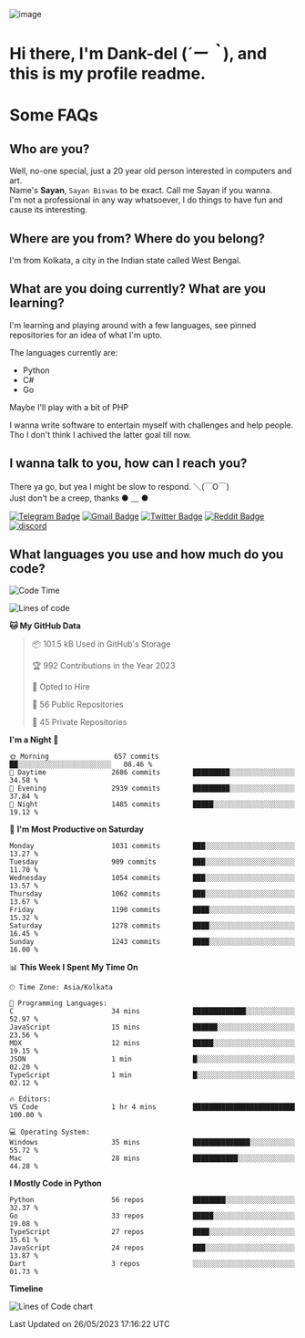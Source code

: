 ![image](https://user-images.githubusercontent.com/63096193/125182844-29f20800-e22f-11eb-8dc9-b0f2d29647bb.png)

# **Hi there, I'm Dank-del (*´ー｀*), and this is my profile readme.**
<!--  [![Profile views](https://gpvc.arturio.dev/dank-del)](https://github.com/dank-del) -->
# Some FAQs

## **Who are you?**

Well, no-one special, just a 20 year old person interested in computers and art. \
Name's **Sayan**, `Sayan Biswas` to be exact. Call me Sayan if you wanna. \
I'm not a professional in any way whatsoever, I do things to have fun and cause its interesting.

## **Where are you from? Where do you belong?**

I'm from Kolkata, a city in the Indian state called West Bengal.

## **What are you doing currently? What are you learning?**

I'm learning and playing around with a few languages, see pinned repositories for an idea of what I'm upto.

The languages currently are:

- Python
- C#
- Go

Maybe I'll play with a bit of PHP

I wanna write software to entertain myself with challenges and help people. \
Tho I don't think I achived the latter goal till now.

<!--## **Eww, I see a weeb profile.**

Can't help it, it's the best way to hide my face on this account
> Why do people hate weebs .-.

## **Cool, what more interests you?**

My interests are quite, weird. They're scattered all over the place. \
I've been fascinated by music and have studied it since the age of 6, I've performed on stage and on air but yeah now I've been away from that. I specialize in key instruments. \
Another thing that interests me is Media Production, aka, working with audio, video and broadcasting media.

> I just like art in general. also feeds the reason of me being obsessed with Japanese drawings (⋟ ﹏ ⋞)-->

## **I wanna talk to you, how can I reach you?**

There ya go, but yea I might be slow to respond. ＼(￣O￣) \
Just don't be a creep, thanks ● ﹏ ●

[![Telegram Badge](https://img.shields.io/badge/-dank_as_fuck-1ca0f1?style=flat-square&logo=telegram&logoColor=white&link=https://t.me/dank_as_fuck)](https://t.me/dank_as_fuck)
[![Gmail Badge](https://img.shields.io/badge/-sayan@asia.com-c14438?style=flat-square&logo=Gmail&logoColor=white&link=mailto:sayan@asia.com)](mailto:sayan@asia.com)
[![Twitter Badge](https://img.shields.io/twitter/follow/TheDankDel?style=social)](https://twitter.com/TheDankDel)
[![Reddit Badge](https://img.shields.io/reddit/user-karma/combined/dank_as_fuck_?style=social)](https://www.reddit.com/user/dank_as_fuck_/)
[![discord](https://discord-md-badge.vercel.app/api/shield/506536929152466945?style=social)](https://discordapp.com/users/506536929152466945)

## **What languages you use and how much do you code?**

<!--START_SECTION:waka-->
![Code Time](http://img.shields.io/badge/Code%20Time-1%2C143%20hrs%2048%20mins-blue)

![Lines of code](https://img.shields.io/badge/From%20Hello%20World%20I%27ve%20Written-4.5%20million%20lines%20of%20code-blue)

**🐱 My GitHub Data** 

> 📦 101.5 kB Used in GitHub's Storage 
 > 
> 🏆 992 Contributions in the Year 2023
 > 
> 💼 Opted to Hire
 > 
> 📜 56 Public Repositories 
 > 
> 🔑 45 Private Repositories 
 > 
**I'm a Night 🦉** 

```text
🌞 Morning                657 commits         ██░░░░░░░░░░░░░░░░░░░░░░░   08.46 % 
🌆 Daytime                2686 commits        █████████░░░░░░░░░░░░░░░░   34.58 % 
🌃 Evening                2939 commits        █████████░░░░░░░░░░░░░░░░   37.84 % 
🌙 Night                  1485 commits        █████░░░░░░░░░░░░░░░░░░░░   19.12 % 
```
📅 **I'm Most Productive on Saturday** 

```text
Monday                   1031 commits        ███░░░░░░░░░░░░░░░░░░░░░░   13.27 % 
Tuesday                  909 commits         ███░░░░░░░░░░░░░░░░░░░░░░   11.70 % 
Wednesday                1054 commits        ███░░░░░░░░░░░░░░░░░░░░░░   13.57 % 
Thursday                 1062 commits        ███░░░░░░░░░░░░░░░░░░░░░░   13.67 % 
Friday                   1190 commits        ████░░░░░░░░░░░░░░░░░░░░░   15.32 % 
Saturday                 1278 commits        ████░░░░░░░░░░░░░░░░░░░░░   16.45 % 
Sunday                   1243 commits        ████░░░░░░░░░░░░░░░░░░░░░   16.00 % 
```


📊 **This Week I Spent My Time On** 

```text
🕑︎ Time Zone: Asia/Kolkata

💬 Programming Languages: 
C                        34 mins             █████████████░░░░░░░░░░░░   52.97 % 
JavaScript               15 mins             ██████░░░░░░░░░░░░░░░░░░░   23.56 % 
MDX                      12 mins             █████░░░░░░░░░░░░░░░░░░░░   19.15 % 
JSON                     1 min               █░░░░░░░░░░░░░░░░░░░░░░░░   02.20 % 
TypeScript               1 min               █░░░░░░░░░░░░░░░░░░░░░░░░   02.12 % 

🔥 Editors: 
VS Code                  1 hr 4 mins         █████████████████████████   100.00 % 

💻 Operating System: 
Windows                  35 mins             ██████████████░░░░░░░░░░░   55.72 % 
Mac                      28 mins             ███████████░░░░░░░░░░░░░░   44.28 % 
```

**I Mostly Code in Python** 

```text
Python                   56 repos            ████████░░░░░░░░░░░░░░░░░   32.37 % 
Go                       33 repos            █████░░░░░░░░░░░░░░░░░░░░   19.08 % 
TypeScript               27 repos            ████░░░░░░░░░░░░░░░░░░░░░   15.61 % 
JavaScript               24 repos            ███░░░░░░░░░░░░░░░░░░░░░░   13.87 % 
Dart                     3 repos             ░░░░░░░░░░░░░░░░░░░░░░░░░   01.73 % 
```



**Timeline**

![Lines of Code chart](https://raw.githubusercontent.com/Dank-del/Dank-del/main/assets/bar_graph.png)


 Last Updated on 26/05/2023 17:16:22 UTC
<!--END_SECTION:waka-->

<!--## **Can I stalk your spotify?**

Um sure.

![OwO Spotify](https://spotify-recently-played-readme.vercel.app/api?user=31fdrsslnr7nvq4ytqwtw7c4rxfm&count=5)-->
